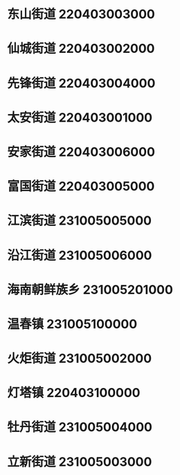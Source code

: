 # 东山街道 220403003000
# 仙城街道 220403002000
# 先锋街道 220403004000
# 太安街道 220403001000
# 安家街道 220403006000
# 富国街道 220403005000
# 江滨街道 231005005000
# 沿江街道 231005006000
# 海南朝鲜族乡 231005201000
# 温春镇 231005100000
# 火炬街道 231005002000
# 灯塔镇 220403100000
# 牡丹街道 231005004000
# 立新街道 231005003000
